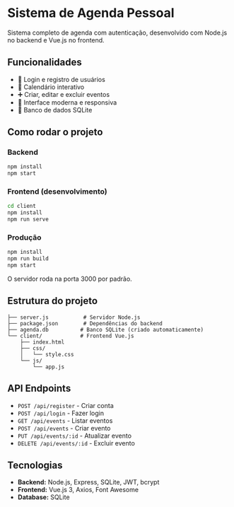 # Sistema de Agenda Pessoal

Sistema completo de agenda com autenticação, desenvolvido com Node.js no backend e Vue.js no frontend.

## Funcionalidades

- 🔐 Login e registro de usuários
- 📅 Calendário interativo
- ➕ Criar, editar e excluir eventos
- 🎨 Interface moderna e responsiva
- 💾 Banco de dados SQLite

## Como rodar o projeto

### Backend
```bash
npm install
npm start
```

### Frontend (desenvolvimento)
```bash
cd client
npm install
npm run serve
```

### Produção
```bash
npm install
npm run build
npm start
```

O servidor roda na porta 3000 por padrão.

## Estrutura do projeto

```
├── server.js           # Servidor Node.js
├── package.json        # Dependências do backend
├── agenda.db          # Banco SQLite (criado automaticamente)
└── client/            # Frontend Vue.js
    ├── index.html
    ├── css/
    │   └── style.css
    └── js/
        └── app.js
```

## API Endpoints

- `POST /api/register` - Criar conta
- `POST /api/login` - Fazer login
- `GET /api/events` - Listar eventos
- `POST /api/events` - Criar evento
- `PUT /api/events/:id` - Atualizar evento
- `DELETE /api/events/:id` - Excluir evento

## Tecnologias

- **Backend:** Node.js, Express, SQLite, JWT, bcrypt
- **Frontend:** Vue.js 3, Axios, Font Awesome
- **Database:** SQLite